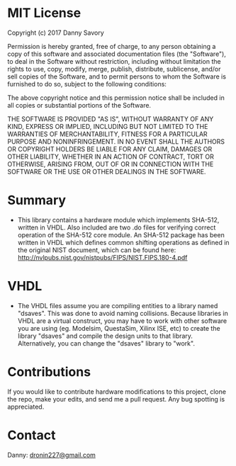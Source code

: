# MIT License

Copyright (c) 2017  Danny Savory

Permission is hereby granted, free of charge, to any person obtaining a copy
of this software and associated documentation files (the "Software"), to deal
in the Software without restriction, including without limitation the rights
to use, copy, modify, merge, publish, distribute, sublicense, and/or sell
copies of the Software, and to permit persons to whom the Software is
furnished to do so, subject to the following conditions:

The above copyright notice and this permission notice shall be included in all
copies or substantial portions of the Software.

THE SOFTWARE IS PROVIDED "AS IS", WITHOUT WARRANTY OF ANY KIND, EXPRESS OR
IMPLIED, INCLUDING BUT NOT LIMITED TO THE WARRANTIES OF MERCHANTABILITY,
FITNESS FOR A PARTICULAR PURPOSE AND NONINFRINGEMENT. IN NO EVENT SHALL THE
AUTHORS OR COPYRIGHT HOLDERS BE LIABLE FOR ANY CLAIM, DAMAGES OR OTHER
LIABILITY, WHETHER IN AN ACTION OF CONTRACT, TORT OR OTHERWISE, ARISING FROM,
OUT OF OR IN CONNECTION WITH THE SOFTWARE OR THE USE OR OTHER DEALINGS IN THE
SOFTWARE.


# Summary
 - This library contains a hardware module which implements SHA-512, written in VHDL.  Also included are two .do files for verifying correct operation of the SHA-512 core module.  An SHA-512 package has been written in VHDL which defines common shifting operations as defined in the original NIST document, which can be found here:
 http://nvlpubs.nist.gov/nistpubs/FIPS/NIST.FIPS.180-4.pdf


# VHDL
 - The VHDL files assume you are compiling entities to a library named "dsaves".
 This was done to avoid naming collisions. Because libraries in VHDL are a virtual construct, you may have to work with other software you are using (eg. Modelsim, QuestaSim, Xilinx ISE, etc) to create the library "dsaves" and compile the design units to that library.  Alternatively, you can change the "dsaves" library to "work".

 
# Contributions
If you would like to contribute hardware modifications to this project, clone the
repo, make your edits, and send me a pull request.  Any bug spotting is appreciated.


# Contact
Danny: dronin227@gmail.com
